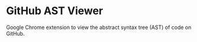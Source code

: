 # GitHub AST Viewer

Google Chrome extension to view the abstract syntax tree (AST) of code on GitHub.
